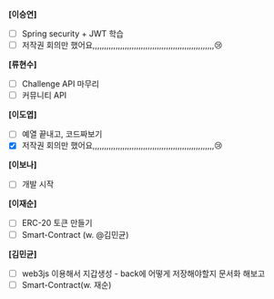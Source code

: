 **[이승연]**

- [ ]  Spring security + JWT 학습
- [ ]  저작권 회의만 했어요,,,,,,,,,,,,,,,,,,,,,,,,,,,,,,,,,,,,,,,,,,,,,,,,,,,,,😢

**[류현수]**

- [ ]  Challenge API 마무리
- [ ]  커뮤니티 API

**[이도엽]**

- [ ]  예열 끝내고, 코드짜보기
- [x]  저작권 회의만 했어요,,,,,,,,,,,,,,,,,,,,,,,,,,,,,,,,,,,,,,,,,,,,,,,,,,,,,😢

**[이보나]**

- [ ]  개발 시작

**[이재순]**

- [ ]  ERC-20 토큰 만들기
- [ ]  Smart-Contract (w. @김민균)

**[김민균]**

- [ ]  web3js 이용해서 지갑생성 - back에 어떻게 저장해야할지 문서화 해보고
- [ ]  Smart-Contract(w. 재순)
